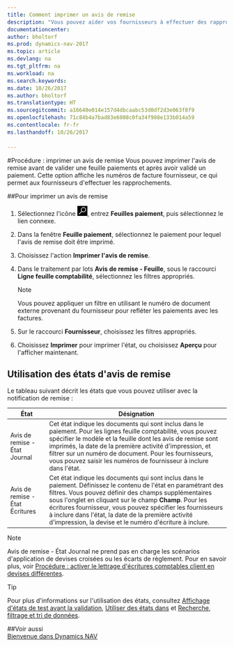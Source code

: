```yaml
---
title: Comment imprimer un avis de remise
description: "Vous pouvez aider vos fournisseurs à effectuer des rapprochements en imprimant des avis de remise avant d'afficher une feuille de paiement et après avoir validé un règlement."
documentationcenter: 
author: bholtorf
ms.prod: dynamics-nav-2017
ms.topic: article
ms.devlang: na
ms.tgt_pltfrm: na
ms.workload: na
ms.search.keywords: 
ms.date: 10/26/2017
ms.author: bholtorf
ms.translationtype: HT
ms.sourcegitcommit: a16640e014e157d4dbcaabc53d0df2d3e063f8f9
ms.openlocfilehash: 71c84b4a7bad83e6008c0fa34f908e133b014a59
ms.contentlocale: fr-fr
ms.lasthandoff: 10/26/2017

---
```


#<a name="how-to-print-remittance-advice"></a>Procédure : imprimer un avis de remise
Vous pouvez imprimer l'avis de remise avant de valider une feuille paiements et après avoir validé un paiement. Cette option affiche les numéros de facture fournisseur, ce qui permet aux fournisseurs d'effectuer les rapprochements.

##<a name="to-print-remittance-advice"></a>Pour imprimer un avis de remise
1. Sélectionnez l'icône ![Page ou état pour la recherche](media/ui-search/search_small.png "Page ou état pour la recherche"), entrez **Feuilles paiement**, puis sélectionnez le lien connexe.  
2. Dans la fenêtre **Feuille paiement**, sélectionnez le paiement pour lequel l'avis de remise doit être imprimé.  
3. Choisissez l'action **Imprimer l'avis de remise**.  
4. Dans le traitement par lots **Avis de remise - Feuille**, sous le raccourci **Ligne feuille comptabilité**, sélectionnez les filtres appropriés.  
  
    >[!Note]
    > Vous pouvez appliquer un filtre en utilisant le numéro de document externe provenant du fournisseur pour refléter les paiements avec les factures.

5. Sur le raccourci **Fournisseur**, choisissez les filtres appropriés.  
6. Choisissez **Imprimer** pour imprimer l'état, ou choisissez **Aperçu** pour l'afficher maintenant.  

## <a name="using-remittance-advice-reports"></a>Utilisation des états d'avis de remise
Le tableau suivant décrit les états que vous pouvez utiliser avec la notification de remise :

|État|Désignation|
|----|----|
|Avis de remise - État Journal|Cet état indique les documents qui sont inclus dans le paiement. Pour les lignes feuille comptabilité, vous pouvez spécifier le modèle et la feuille dont les avis de remise sont imprimés, la date de la première activité d'impression, et filtrer sur un numéro de document. Pour les fournisseurs, vous pouvez saisir les numéros de fournisseur à inclure dans l'état. |
|Avis de remise - État Écritures| Cet état indique les documents qui sont inclus dans le paiement. Définissez le contenu de l'état en paramétrant des filtres. Vous pouvez définir des champs supplémentaires sous l'onglet en cliquant sur le champ **Champ**. Pour les écritures fournisseur, vous pouvez spécifier les fournisseurs à inclure dans l'état, la date de la première activité d'impression, la devise et le numéro d'écriture à inclure. |

> [!Note]
> Avis de remise - État Journal ne prend pas en charge les scénarios d'application de devises croisées ou les écarts de règlement. Pour en savoir plus, voir [Procédure : activer le lettrage d'écritures comptables client en devises différentes](finance-how-enable-application-ledger-entries-different-currencies.md).

> [!Tip]
> Pour plus d'informations sur l'utilisation des états, consultez [Affichage d'états de test avant la validation](ui-how-view-test-reports-posting.md), [Utiliser des états dans](ui-work-report.md) et [Recherche, filtrage et tri de données](ui-enter-criteria-filters.md).

##<a name="see-also"></a>Voir aussi  
[Bienvenue dans Dynamics NAV](across-get-started.md)
